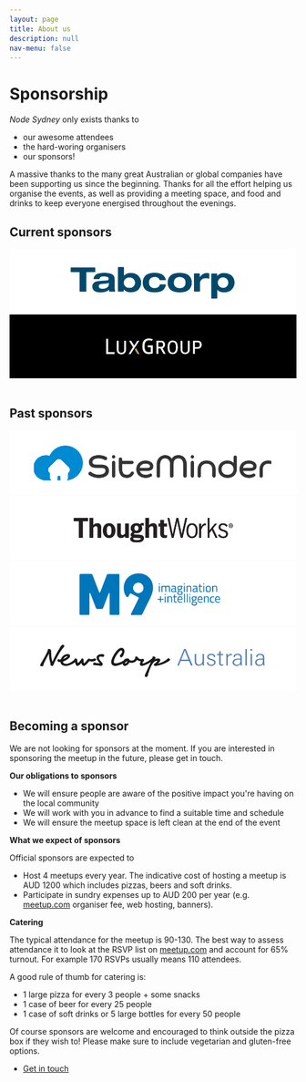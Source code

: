```yaml
---
layout: page
title: About us
description: null
nav-menu: false
---
```


<h1>Sponsorship</h1>

<em>Node Sydney</em> only exists thanks to

- our awesome attendees
- the hard-woring organisers
- our sponsors!

A massive thanks to the many great Australian or global companies have been supporting us since the beginning.
Thanks for all the effort helping us organise the events, as well as providing a meeting space, and food and drinks to keep everyone energised throughout the evenings.

<h2>Current sponsors</h2>

<div class="row sponsors">
  <div class="3u 4u(medium) 6u(small) 8u(xsmall)">
    <a href="https://tabcorp.com.au">
      <img src="/assets/images/sponsors/tabcorp.png" alt="Tabcorp" />
    </a>
  </div>
  <div class="3u 4u(medium) 6u(small) 8u(xsmall)">
    <a href="http://luxgroup.com">
      <img src="/assets/images/sponsors/luxgroup.png" alt="Luxgroup" />
    </a>
  </div>
</div>

<br />

<h2>Past sponsors</h2>

<div class="row sponsors">
  <div class="3u 4u(medium) 6u(small) 8u(xsmall)">
    <a href="https://www.siteminder.com">
      <img src="/assets/images/sponsors/siteminder.png" alt="SiteMinder" />
    </a>
  </div>
  <div class="3u 4u(medium) 6u(small) 8u(xsmall)">
    <a href="https://thoughtworks.com">
      <img src="/assets/images/sponsors/thoughtworks.png" alt="ThoughtWorks" />
    </a>
  </div>
  <div class="3u 4u(medium) 6u(small) 8u(xsmall)">
    <a href="https://mi9.com.au">
      <img src="/assets/images/sponsors/mi9.png" alt="MI9" />
    </a>
  </div>
  <div class="3u 4u(medium) 6u(small) 8u(xsmall)">
    <a href="http://www.newscorpaustralia.com/">
      <img src="/assets/images/sponsors/newscorp.png" alt="NewsCorp" />
    </a>
  </div>
</div>

<br />

<h2>Becoming a sponsor</h2>

We are not looking for sponsors at the moment.
If you are interested in sponsoring the meetup in the future, please get in touch.

**Our obligations to sponsors**

- We will ensure people are aware of the positive impact you're having on the local community
- We will work with you in advance to find a suitable time and schedule
- We will ensure the meetup space is left clean at the end of the event

**What we expect of sponsors**

Official sponsors are expected to

- Host 4 meetups every year. The indicative cost of hosting a meetup is AUD 1200 which includes pizzas, beers and soft drinks.
- Participate in sundry expenses up to AUD 200 per year (e.g. [meetup.com](https://meetup.com) organiser fee, web hosting, banners).

**Catering**

The typical attendance for the meetup is 90-130. The best way to assess attendance it to look at the RSVP list on [meetup.com](https://www.meetup.com/node-sydney) and account for 65% turnout. For example 170 RSVPs usually means 110 attendees.

A good rule of thumb for catering is:

- 1 large pizza for every 3 people + some snacks
- 1 case of beer for every 25 people
- 1 case of soft drinks or 5 large bottles for every 50 people

Of course sponsors are welcome and encouraged to think outside the pizza box if they wish to!
Please make sure to include vegetarian and gluten-free options.

<ul class="actions">
  <li><a href="/pages/contact.html" class="button next">Get in touch</a></li>
</ul>
